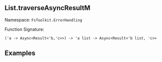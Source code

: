 ## List.traverseAsyncResultM

Namespace: `FsToolkit.ErrorHandling`

Function Signature:

```
('a -> Async<Result<'b,'c>>) -> 'a list -> Async<Result<'b list, 'c>>
```

## Examples
